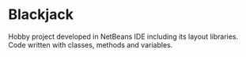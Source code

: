 # Blackjack
Hobby project developed in NetBeans IDE including its layout libraries.
Code written with classes, methods and variables.
